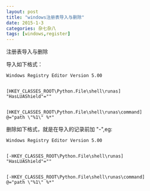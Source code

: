 ```yaml
---
layout: post
title: "windows注册表导入与删除"
date: 2015-1-3
categories: 杂七杂八
tags: [windows,register]
---
```


注册表导入与删除

<!-- more -->
导入如下格式：

	Windows Registry Editor Version 5.00  
  
  
	[HKEY_CLASSES_ROOT\Python.File\shell\runas]  
	"HasLUAShield"=""  
  
  
	[HKEY_CLASSES_ROOT\Python.File\shell\runas\command]  
	@="path \"%1\" %*" 

删除如下格式，就是在导入的记录前加 "-",eg:

	Windows Registry Editor Version 5.00  
  
  
	[-HKEY_CLASSES_ROOT\Python.File\shell\runas]  
	"HasLUAShield"=""  
  
  
	[-HKEY_CLASSES_ROOT\Python.File\shell\runas\command]  
	@="path \"%1\" %*" 